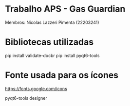 # Trabalho APS - Gas Guardian
Membros:  Nicolas Lazzeri Pimenta (22203241)

# Bibliotecas utilizadas
pip install validate-docbr
pip install pyqt6-tools

# Fonte usada para os ícones
https://fonts.google.com/icons


pyqt6-tools designer